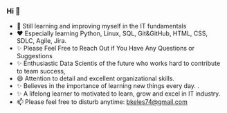 ### Hi 👋

- 🌱 Still learning and improving myself in the IT fundamentals
- ❤️ Especially learning Python, Linux, SQL, Git&GitHub, HTML, CSS, SDLC, Agile, Jira.
- ✨ Please Feel Free to Reach Out if You Have Any Questions or Suggestions
- ✨ Enthusiastic Data Scientis of the future who works hard to contribute to team success, 
- 😄 Attention to detail and excellent organizational skills. 
- ✨ Believes in the importance of learning new things every day. . 
- ✨ A lifelong learner to motivated to learn, grow and excel in IT industry.
- 📫 Please feel free to disturb anytime: bkeles74@gmail.com

